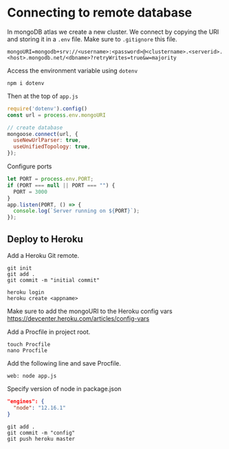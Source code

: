 # Connecting to remote database

In mongoDB atlas we create a new cluster.
We connect by copying the URI and storing it in a `.env` file. Make sure to `.gitignore` this file.

`mongoURI=mongodb+srv://<username>:<password>@<clustername>.<serverid>.<host>.mongodb.net/<dbname>?retryWrites=true&w=majority`

Access the environment variable using `dotenv`  

`npm i dotenv`

Then at the top of `app.js`

```js
require('dotenv').config()
const url = process.env.mongoURI

// create database
mongoose.connect(url, {
  useNewUrlParser: true,
  useUnifiedTopology: true,
});
```

Configure ports  

```js
let PORT = process.env.PORT;
if (PORT === null || PORT === "") {
  PORT = 3000
}
app.listen(PORT, () => {
  console.log(`Server running on ${PORT}`);
});
```

## Deploy to Heroku

Add a Heroku Git remote.  

`git init`  
`git add .`  
`git commit -m "initial commit"`  

`heroku login`  
`heroku create <appname>`

Make sure to add the mongoURI to the Heroku config vars  
<https://devcenter.heroku.com/articles/config-vars>

Add a Procfile in project root.  

`touch Procfile`  
`nano Procfile`

Add the following line and save Procfile.  

`web: node app.js`  

Specify version of node in package.json  

```json
"engines": {
  "node": "12.16.1"
}
```

`git add .`  
`git commit -m "config"`  
`git push heroku master`  
